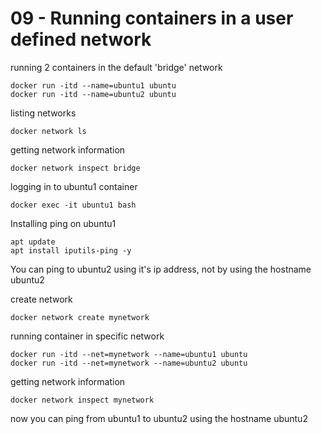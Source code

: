 # 09 - Running containers in a user defined network

running 2 containers in the default 'bridge' network
```
docker run -itd --name=ubuntu1 ubuntu
docker run -itd --name=ubuntu2 ubuntu
```

listing networks
```
docker network ls
```


getting network information
```
docker network inspect bridge
```


logging in to ubuntu1 container
```
docker exec -it ubuntu1 bash
```


Installing ping on ubuntu1
```
apt update
apt install iputils-ping -y
```
You can ping to ubuntu2 using it's ip address, not by using the hostname ubuntu2



create network
```
docker network create mynetwork
```


running container in specific network
```
docker run -itd --net=mynetwork --name=ubuntu1 ubuntu
docker run -itd --net=mynetwork --name=ubuntu2 ubuntu
```

getting network information
```
docker network inspect mynetwork
```


now you can ping from ubuntu1 to ubuntu2 using the hostname ubuntu2